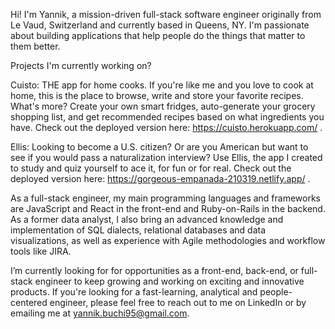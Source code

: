 Hi! I'm Yannik, a mission-driven full-stack software engineer originally from Le Vaud, Switzerland and currently based in Queens, NY. I'm passionate about building applications that help people do the things that matter to them better. 

Projects I'm currently working on?

Cuisto: THE app for home cooks. If you're like me and you love to cook at home, this is the place to  browse, write and store your favorite recipes. What's more? Create your own smart fridges, auto-generate your grocery shopping list, and get recommended recipes based on what ingredients you have. Check out the deployed version here: https://cuisto.herokuapp.com/ .

Ellis: Looking to become a U.S. citizen? Or are you American but want to see if you would pass a naturalization interview? Use Ellis, the app I created to study and quiz yourself to ace it, for fun or for real. Check out the deployed version here: https://gorgeous-empanada-210319.netlify.app/ . 

As a full-stack engineer, my main programming languages  and frameworks are JavaScript and React in the front-end and Ruby-on-Rails in the backend. As a former data analyst, I also bring an advanced knowledge and implementation  of SQL dialects, relational databases and data visualizations, as well as experience with Agile methodologies and workflow tools like JIRA. 

I’m currently looking for for opportunities as a front-end, back-end, or full-stack engineer to keep growing and working on exciting and innovative products. If you're looking for a fast-learning, analytical and people-centered engineer, please feel free to reach out to me on LinkedIn or by emailing me at yannik.buchi95@gmail.com.

<!---
ybuchi/ybuchi is a ✨ special ✨ repository because its `README.md` (this file) appears on your GitHub profile.
You can click the Preview link to take a look at your changes.
--->
